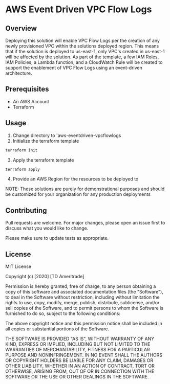# AWS Event Driven VPC Flow Logs

## Overview

Deploying this solution will enable VPC Flow Logs per the creation of any newly provisioned VPC within the solutions deployed region. This means that if the solution is deployed to us-east-1, only VPC's created in us-east-1 will be affected by the solution. As part of the template, a few IAM Roles, IAM Policies, a Lambda function, and a CloudWatch Rule will be created to support the enablement of VPC Flow Logs using an event-driven architecture.

## Prerequisites

* An AWS Account
* Terraform

## Usage

1. Change directory to 'aws-eventdriven-vpcflowlogs
2. Initialize the terraform template
```bash
terraform init
```
3. Apply the terraform template
```bash
terraform apply
```
4. Provide an AWS Region for the resources to be deployed to

NOTE: These solutions are purely for demonstrational purposes and should be customized for your organization for any production deployments

## Contributing
Pull requests are welcome. For major changes, please open an issue first to discuss what you would like to change.

Please make sure to update tests as appropriate.

## License

MIT License

Copyright (c) [2020] [TD Ameritrade]

Permission is hereby granted, free of charge, to any person obtaining a copy
of this software and associated documentation files (the "Software"), to deal
in the Software without restriction, including without limitation the rights
to use, copy, modify, merge, publish, distribute, sublicense, and/or sell
copies of the Software, and to permit persons to whom the Software is
furnished to do so, subject to the following conditions:

The above copyright notice and this permission notice shall be included in all
copies or substantial portions of the Software.

THE SOFTWARE IS PROVIDED "AS IS", WITHOUT WARRANTY OF ANY KIND, EXPRESS OR
IMPLIED, INCLUDING BUT NOT LIMITED TO THE WARRANTIES OF MERCHANTABILITY,
FITNESS FOR A PARTICULAR PURPOSE AND NONINFRINGEMENT. IN NO EVENT SHALL THE
AUTHORS OR COPYRIGHT HOLDERS BE LIABLE FOR ANY CLAIM, DAMAGES OR OTHER
LIABILITY, WHETHER IN AN ACTION OF CONTRACT, TORT OR OTHERWISE, ARISING FROM,
OUT OF OR IN CONNECTION WITH THE SOFTWARE OR THE USE OR OTHER DEALINGS IN THE
SOFTWARE.
